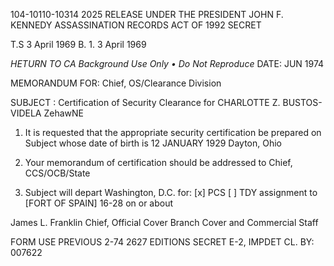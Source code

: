 104-10110-10314 2025 RELEASE UNDER THE PRESIDENT JOHN F. KENNEDY ASSASSINATION RECORDS ACT OF 1992
SECRET

T.S 3 April 1969
B. 1. 3 April 1969

*HETURN TO CA*
*Background Use Only*
*• Do Not Reproduce*
DATE: JUN 1974

MEMORANDUM FOR: Chief, OS/Clearance Division

SUBJECT : Certification of Security Clearance for CHARLOTTE Z. BUSTOS-VIDELA
ZehawNE

1. It is requested that the appropriate security
certification be prepared on Subject whose date of birth
is 12 JANUARY 1929
Dayton, Ohio

2. Your memorandum of certification should be
addressed to Chief, CCS/OCB/State

3. Subject will depart Washington, D.C. for: [x] PCS
[ ] TDY assignment to [FORT OF SPAIN] 16-28
on or about

James L. Franklin
Chief, Official Cover Branch
Cover and Commercial Staff

FORM USE PREVIOUS
2-74 2627 EDITIONS SECRET E-2, IMPDET CL. BY: 007622
